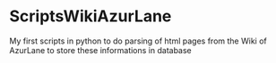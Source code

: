 # ScriptsWikiAzurLane

My first scripts in python to do parsing of html pages from the Wiki of AzurLane to store these informations in database

